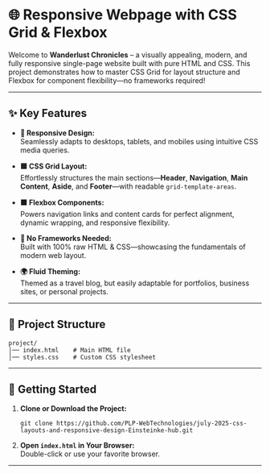 # 🌐 **Responsive Webpage with CSS Grid & Flexbox**

Welcome to **Wanderlust Chronicles** – a visually appealing, modern, and fully responsive single-page website built with pure HTML and CSS. This project demonstrates how to master CSS Grid for layout structure and Flexbox for component flexibility—no frameworks required!

---

## ✨ **Key Features**

- **📱 Responsive Design:**  
  Seamlessly adapts to desktops, tablets, and mobiles using intuitive CSS media queries.

- **🟦 CSS Grid Layout:**  
  Effortlessly structures the main sections—**Header**, **Navigation**, **Main Content**, **Aside**, and **Footer**—with readable `grid-template-areas`.

- **🟧 Flexbox Components:**  
  Powers navigation links and content cards for perfect alignment, dynamic wrapping, and responsive flexibility.

- **🚫 No Frameworks Needed:**  
  Built with 100% raw HTML & CSS—showcasing the fundamentals of modern web layout.

- **🌍 Fluid Theming:**  
  Themed as a travel blog, but easily adaptable for portfolios, business sites, or personal projects.

---

## 📂 **Project Structure**

```
project/
│── index.html    # Main HTML file
│── styles.css    # Custom CSS stylesheet
```

---

## 🚀 **Getting Started**

1. **Clone or Download the Project:**  
   ```
   git clone https://github.com/PLP-WebTechnologies/july-2025-css-layouts-and-responsive-design-Einsteinke-hub.git
   ```

2. **Open `index.html` in Your Browser:**  
   Double-click or use your favorite browser.

---
